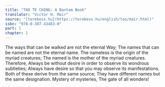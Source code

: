 ```yaml
---
title: "TAO TE CHING: A Bantam Book"
translator: "Victor H. Mair"
source: "[terebess.hu](https://terebess.hu/english/tao/mair.html)"
isbn: "978-0-307-43463-0"
part: 1
chapter: 1
---
```

The ways that can be walked are not the eternal Way;
The names that can be named are not the eternal name.
The nameless is the origin of the myriad creatures;
The named is the mother of the myriad creatures.
Therefore,
Always be without desire in order to observe its wondrous subtleties;
Always have desire so that you may observe its manifestations.
Both of these derive from the same source;
They have different names but the same designation.
Mystery of mysteries,
The gate of all wonders!